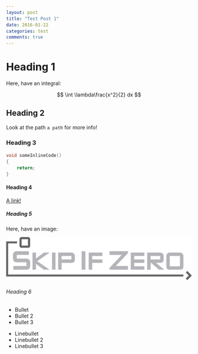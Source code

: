 ```yaml
---
layout: post
title: "Test Post 1"
date: 2016-01-22
categories: test
comments: true
---
```


# Heading 1

Here, have an integral:

$$ \int \lambda\frac{x^2}{2} dx $$

## Heading 2

Look at the path `a path` for more info!

### Heading 3

~~~ cpp
void someInlineCode()
{
	return;
}
~~~


#### Heading 4

[A link!](https://google.com)

##### Heading 5

Here, have an image:

![](/assets/logo/skipifzero_logo_white.png)

###### Heading 6

* Bullet
* Bullet 2
* Bullet 3

- Linebullet
- Linebullet 2
- Linebullet 3